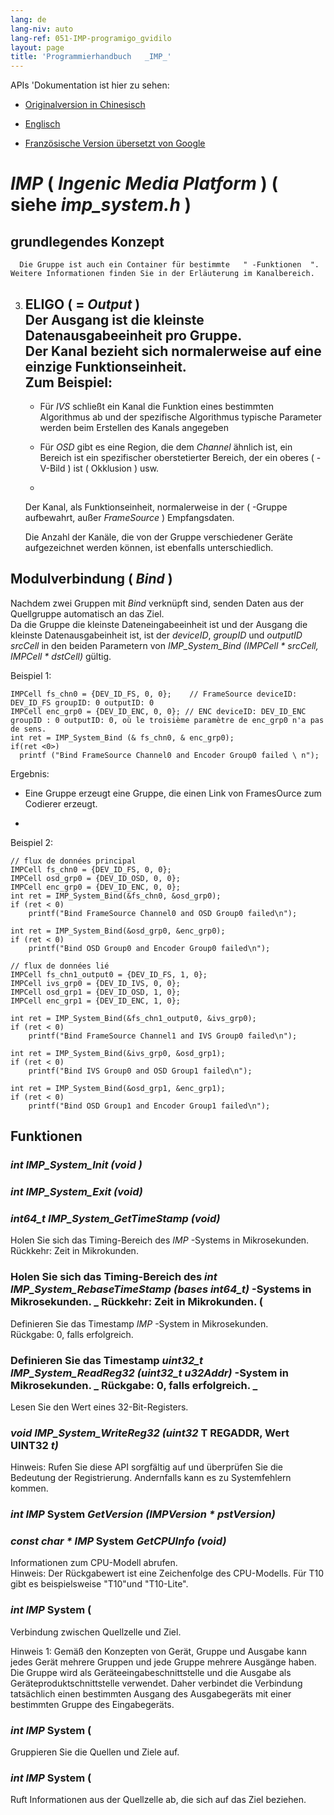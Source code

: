 ```yaml
---
lang: de
lang-niv: auto
lang-ref: 051-IMP-programigo_gvidilo
layout: page
title: 'Programmierhandbuch   _IMP_'
---
```



APIs 'Dokumentation ist hier zu sehen:  
* [  Originalversion in Chinesisch  ](../../zh/includes.zh/html/)  


* [  Englisch  ](../../en/includes.en/html/)  


* [  Französische Version übersetzt von Google  ](../../fr/includes.fr/html/)  




# _IMP_   \(  _Ingenic Media Platform_  \)   \( siehe   _imp\_system.h_  \)

## grundlegendes Konzept
  
      Die Gruppe ist auch ein Container für bestimmte   " -Funktionen  ". Weitere Informationen finden Sie in der Erläuterung im Kanalbereich.  
 3. ELIGO   \( =  _Output_  \)    
 Der Ausgang ist die kleinste Datenausgabeeinheit pro Gruppe.    
 Der Kanal bezieht sich normalerweise auf eine einzige Funktionseinheit.    
 Zum Beispiel:   
     -   


     -  Für   _IVS_ schließt ein Kanal die Funktion eines bestimmten Algorithmus ab und der spezifische Algorithmus typische Parameter werden beim Erstellen des Kanals  angegeben


     -  Für  _OSD_ gibt es eine Region, die dem   _Channel_ ähnlich ist, ein Bereich ist ein spezifischer oberstetierter Bereich, der ein oberes   \( -V-Bild  \) ist   \( Okklusion  \) usw.  


     -   


    
       Der Kanal, als Funktionseinheit, normalerweise in der   \( -Gruppe aufbewahrt, außer   _FrameSource_  \) Empfangsdaten.  

    Die Anzahl der Kanäle, die von der Gruppe verschiedener Geräte aufgezeichnet werden können, ist ebenfalls unterschiedlich.

## Modulverbindung   \(  _Bind_  \)

Nachdem zwei Gruppen mit   _Bind_ verknüpft sind, senden Daten aus der Quellgruppe automatisch an das Ziel.    
 Da die Gruppe die kleinste Dateneingabeeinheit ist und der Ausgang die kleinste Datenausgabeinheit ist, ist der   _deviceID_,   _groupID_   und   _outputID_    _srcCell_   in den beiden Parametern von   _IMP\_System\_Bind \(IMPCell * srcCell, IMPCell * dstCell\)_   gültig.    

 

Beispiel 1: 
```
IMPCell fs_chn0 = {DEV_ID_FS, 0, 0};    // FrameSource deviceID: DEV_ID_FS groupID: 0 outputID: 0
IMPCell enc_grp0 = {DEV_ID_ENC, 0, 0}; // ENC deviceID: DEV_ID_ENC groupID : 0 outputID: 0, où le troisième paramètre de enc_grp0 n'a pas de sens. 
int ret = IMP_System_Bind (& fs_chn0, & enc_grp0);
if(ret <0>)
  printf ("Bind FrameSource Channel0 and Encoder Group0 failed \ n");

```
Ergebnis:    
 *  Eine Gruppe erzeugt eine Gruppe, die einen Link von FramesOurce zum Codierer erzeugt. 

*  



Beispiel 2:
```
// flux de données principal
IMPCell fs_chn0 = {DEV_ID_FS, 0, 0};
IMPCell osd_grp0 = {DEV_ID_OSD, 0, 0};
IMPCell enc_grp0 = {DEV_ID_ENC, 0, 0};
int ret = IMP_System_Bind(&fs_chn0, &osd_grp0);
if (ret < 0)
    printf("Bind FrameSource Channel0 and OSD Group0 failed\n");

int ret = IMP_System_Bind(&osd_grp0, &enc_grp0);
if (ret < 0)
    printf("Bind OSD Group0 and Encoder Group0 failed\n");

// flux de données lié 
IMPCell fs_chn1_output0 = {DEV_ID_FS, 1, 0};
IMPCell ivs_grp0 = {DEV_ID_IVS, 0, 0};
IMPCell osd_grp1 = {DEV_ID_OSD, 1, 0};
IMPCell enc_grp1 = {DEV_ID_ENC, 1, 0};

int ret = IMP_System_Bind(&fs_chn1_output0, &ivs_grp0);
if (ret < 0)
    printf("Bind FrameSource Channel1 and IVS Group0 failed\n");

int ret = IMP_System_Bind(&ivs_grp0, &osd_grp1);
if (ret < 0)
    printf("Bind IVS Group0 and OSD Group1 failed\n");

int ret = IMP_System_Bind(&osd_grp1, &enc_grp1);
if (ret < 0)
    printf("Bind OSD Group1 and Encoder Group1 failed\n");
```
 

 

## Funktionen

### _int IMP\_System\_Init \(void \)_
 
### _int IMP\_System\_Exit \(void\)_

 

### _int64\_t IMP\_System\_GetTimeStamp \(void\)_

Holen Sie sich das Timing-Bereich des   _IMP_   -Systems in Mikrosekunden.    
 Rückkehr: Zeit in Mikrokunden. 

### Holen Sie sich das Timing-Bereich des _int IMP\_System\_RebaseTimeStamp \(bases int64\_t\)_ -Systems in Mikrosekunden. \_ Rückkehr: Zeit in Mikrokunden.  \(
Definieren Sie das Timestamp   _IMP_   -System in Mikrosekunden.    
 Rückgabe: 0, falls erfolgreich. 

### Definieren Sie das Timestamp _uint32\_t IMP\_System\_ReadReg32 \(uint32\_t u32Addr\)_ -System in Mikrosekunden. \_ Rückgabe: 0, falls erfolgreich. \_

Lesen Sie den Wert eines 32-Bit-Registers.  

### _void IMP\_System\_WriteReg32 \(uint32_  T REGADDR, Wert UINT32  _t\)_
 

Hinweis: Rufen Sie diese API sorgfältig auf und überprüfen Sie die Bedeutung der Registrierung. Andernfalls kann es zu Systemfehlern kommen.

### _int IMP_  System  _GetVersion \(IMPVersion * pstVersion\)_

 

### _const char * IMP_  System  _GetCPUInfo \(void\)_
Informationen zum CPU-Modell abrufen.  
Hinweis: Der Rückgabewert ist eine Zeichenfolge des CPU-Modells. Für T10 gibt es beispielsweise "T10"und "T10-Lite".

### _int IMP_  System   \(

Verbindung zwischen Quellzelle und Ziel.

Hinweis 1: Gemäß den Konzepten von Gerät, Gruppe und Ausgabe kann jedes Gerät mehrere Gruppen und jede Gruppe mehrere Ausgänge haben. Die Gruppe wird als Geräteeingabeschnittstelle und die Ausgabe als Geräteproduktschnittstelle verwendet. Daher verbindet die Verbindung tatsächlich einen bestimmten Ausgang des Ausgabegeräts mit einer bestimmten Gruppe des Eingabegeräts.

 

### _int IMP_  System   \(
Gruppieren Sie die Quellen und Ziele auf. 

### _int IMP_  System   \(

Ruft Informationen aus der Quellzelle ab, die sich auf das Ziel beziehen.

